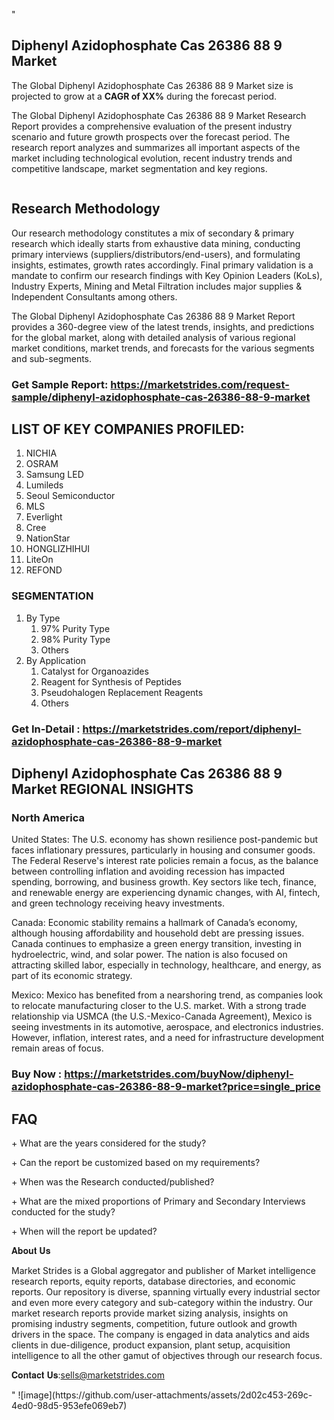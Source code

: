 "<h2>Diphenyl Azidophosphate Cas 26386 88 9 Market</h2>
<p>The Global Diphenyl Azidophosphate Cas 26386 88 9 Market size is projected to grow at a <strong>CAGR of XX%</strong> during the forecast period.</p>
<p>The Global Diphenyl Azidophosphate Cas 26386 88 9 Market Research Report provides a comprehensive evaluation of the present industry scenario and future growth prospects over the forecast period. The research report analyzes and summarizes all important aspects of the market including technological evolution, recent industry trends and competitive landscape, market segmentation and key regions.</p>
<p><img style=""width: 100%;"" src=""https://marketstrides.com//uploads/images/marketstrides-051.png"" alt=""Diphenyl Azidophosphate Cas 26386 88 9 Market Report Analysis"" /></p>
<h2>Research Methodology</h2>
<p>Our research methodology constitutes a mix of secondary &amp; primary research which ideally starts from exhaustive data mining, conducting primary interviews (suppliers/distributors/end-users), and formulating insights, estimates, growth rates accordingly. Final primary validation is a mandate to confirm our research findings with Key Opinion Leaders (KoLs), Industry Experts, Mining and Metal Filtration includes major supplies &amp; Independent Consultants among others.</p>
<p>The Global Diphenyl Azidophosphate Cas 26386 88 9 Market Report provides a 360-degree view of the latest trends, insights, and predictions for the global market, along with detailed analysis of various regional market conditions, market trends, and forecasts for the various segments and sub-segments.</p>
<h3><strong>Get Sample Report: <a href=
https://marketstrides.com/request-sample/diphenyl-azidophosphate-cas-26386-88-9-market>https://marketstrides.com/request-sample/diphenyl-azidophosphate-cas-26386-88-9-market</a></strong></h3>
<h2>LIST OF KEY COMPANIES PROFILED:</h2>
<p><ol><li>NICHIA</li><li>OSRAM</li><li>Samsung LED</li><li>Lumileds</li><li>Seoul Semiconductor</li><li>MLS</li><li>Everlight</li><li>Cree</li><li>NationStar</li><li>HONGLIZHIHUI</li><li>LiteOn</li><li>REFOND</li></ol></p>
<h3>SEGMENTATION</h3>
<p><ol><li>By Type<ol><li>97% Purity Type</li><li>98% Purity Type</li><li>Others</li></ol></li><li>By Application<ol><li>Catalyst for Organoazides</li><li>Reagent for Synthesis of Peptides</li><li>Pseudohalogen Replacement Reagents</li><li>Others</li></ol></li></ol></p>
<h3><strong>Get In-Detail : <a href=https://marketstrides.com/report/diphenyl-azidophosphate-cas-26386-88-9-market>https://marketstrides.com/report/diphenyl-azidophosphate-cas-26386-88-9-market</a></strong></h3>
<h2>Diphenyl Azidophosphate Cas 26386 88 9 Market REGIONAL INSIGHTS</h2>
<h3>North America</h3>
<p>United States: The U.S. economy has shown resilience post-pandemic but faces inflationary pressures, particularly in housing and consumer goods. The Federal Reserve's interest rate policies remain a focus, as the balance between controlling inflation and avoiding recession has impacted spending, borrowing, and business growth. Key sectors like tech, finance, and renewable energy are experiencing dynamic changes, with AI, fintech, and green technology receiving heavy investments.</p>
<p>Canada: Economic stability remains a hallmark of Canada’s economy, although housing affordability and household debt are pressing issues. Canada continues to emphasize a green energy transition, investing in hydroelectric, wind, and solar power. The nation is also focused on attracting skilled labor, especially in technology, healthcare, and energy, as part of its economic strategy.</p>
<p>Mexico: Mexico has benefited from a nearshoring trend, as companies look to relocate manufacturing closer to the U.S. market. With a strong trade relationship via USMCA (the U.S.-Mexico-Canada Agreement), Mexico is seeing investments in its automotive, aerospace, and electronics industries. However, inflation, interest rates, and a need for infrastructure development remain areas of focus.</p>
<h3><strong>Buy Now : <a href=https://marketstrides.com/buyNow/diphenyl-azidophosphate-cas-26386-88-9-market?price=single_price>https://marketstrides.com/buyNow/diphenyl-azidophosphate-cas-26386-88-9-market?price=single_price</a></strong></h3>
<h2>FAQ</h2>
<p>+ What are the years considered for the study?</p>
<p>+ Can the report be customized based on my requirements?</p>
<p>+ When was the Research conducted/published?</p>
<p>+ What are the mixed proportions of Primary and Secondary Interviews conducted for the study?</p>
<p>+ When will the report be updated?</p>
<p>𝐀𝐛𝐨𝐮𝐭 𝐔𝐬</p>
<p>Market Strides is a Global aggregator and publisher of Market intelligence research reports, equity reports, database directories, and economic reports. Our repository is diverse, spanning virtually every industrial sector and even more every category and sub-category within the industry. Our market research reports provide market sizing analysis, insights on promising industry segments, competition, future outlook and growth drivers in the space. The company is engaged in data analytics and aids clients in due-diligence, product expansion, plant setup, acquisition intelligence to all the other gamut of objectives through our research focus.</p>
<p>𝐂𝐨𝐧𝐭𝐚𝐜𝐭 𝐔𝐬:<a href=mailto:sells@marketstrides.com>sells@marketstrides.com</a></p>"
![image](https://github.com/user-attachments/assets/2d02c453-269c-4ed0-98d5-953efe069eb7)
